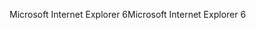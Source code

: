 <span data-ttu-id="f461f-101">Microsoft Internet Explorer 6</span><span class="sxs-lookup"><span data-stu-id="f461f-101">Microsoft Internet Explorer 6</span></span>